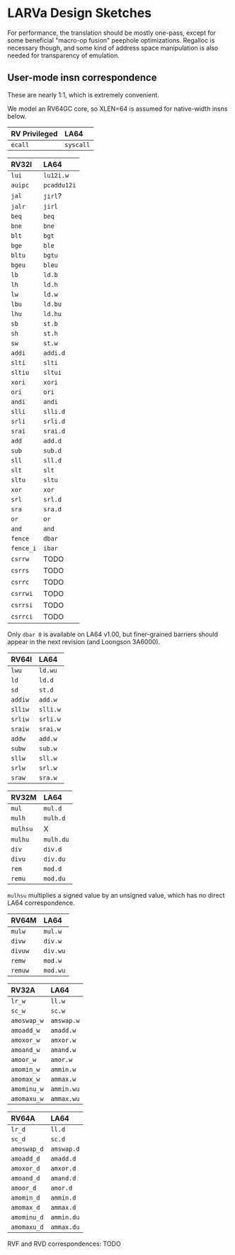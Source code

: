 # LARVa Design Sketches

For performance, the translation should be mostly one-pass, except for some
beneficial "macro-op fusion" peephole optimizations. Regalloc is necessary
though, and some kind of address space manipulation is also needed for
transparency of emulation.

## User-mode insn correspondence

These are nearly 1:1, which is extremely convenient.

We model an RV64GC core, so XLEN=64 is assumed for native-width insns below.

|RV Privileged|LA64|
|:------------|:---|
|`ecall`|`syscall`|

|RV32I|LA64|
|:----|:---|
|`lui`|`lu12i.w`|
|`auipc`|`pcaddu12i`|
|`jal`|`jirl`?|
|`jalr`|`jirl`|
|`beq`|`beq`|
|`bne`|`bne`|
|`blt`|`bgt`|
|`bge`|`ble`|
|`bltu`|`bgtu`|
|`bgeu`|`bleu`|
|`lb`|`ld.b`|
|`lh`|`ld.h`|
|`lw`|`ld.w`|
|`lbu`|`ld.bu`|
|`lhu`|`ld.hu`|
|`sb`|`st.b`|
|`sh`|`st.h`|
|`sw`|`st.w`|
|`addi`|`addi.d`|
|`slti`|`slti`|
|`sltiu`|`sltui`|
|`xori`|`xori`|
|`ori`|`ori`|
|`andi`|`andi`|
|`slli`|`slli.d`|
|`srli`|`srli.d`|
|`srai`|`srai.d`|
|`add`|`add.d`|
|`sub`|`sub.d`|
|`sll`|`sll.d`|
|`slt`|`slt`|
|`sltu`|`sltu`|
|`xor`|`xor`|
|`srl`|`srl.d`|
|`sra`|`sra.d`|
|`or`|`or`|
|`and`|`and`|
|`fence`|`dbar`|
|`fence_i`|`ibar`|
|`csrrw`|TODO|
|`csrrs`|TODO|
|`csrrc`|TODO|
|`csrrwi`|TODO|
|`csrrsi`|TODO|
|`csrrci`|TODO|

Only `dbar 0` is available on LA64 v1.00, but finer-grained barriers should
appear in the next revision (and Loongson 3A6000).

|RV64I|LA64|
|:----|:---|
|`lwu`|`ld.wu`|
|`ld`|`ld.d`|
|`sd`|`st.d`|
|`addiw`|`add.w`|
|`slliw`|`slli.w`|
|`srliw`|`srli.w`|
|`sraiw`|`srai.w`|
|`addw`|`add.w`|
|`subw`|`sub.w`|
|`sllw`|`sll.w`|
|`srlw`|`srl.w`|
|`sraw`|`sra.w`|

|RV32M|LA64|
|:----|:---|
|`mul`|`mul.d`|
|`mulh`|`mulh.d`|
|`mulhsu`|X|
|`mulhu`|`mulh.du`|
|`div`|`div.d`|
|`divu`|`div.du`|
|`rem`|`mod.d`|
|`remu`|`mod.du`|

`mulhsu` multiplies a signed value by an unsigned value, which has no direct
LA64 correspondence.

|RV64M|LA64|
|:----|:---|
|`mulw`|`mul.w`|
|`divw`|`div.w`|
|`divuw`|`div.wu`|
|`remw`|`mod.w`|
|`remuw`|`mod.wu`|

|RV32A|LA64|
|:----|:---|
|`lr_w`|`ll.w`|
|`sc_w`|`sc.w`|
|`amoswap_w`|`amswap.w`|
|`amoadd_w`|`amadd.w`|
|`amoxor_w`|`amxor.w`|
|`amoand_w`|`amand.w`|
|`amoor_w`|`amor.w`|
|`amomin_w`|`ammin.w`|
|`amomax_w`|`ammax.w`|
|`amominu_w`|`ammin.wu`|
|`amomaxu_w`|`ammax.wu`|

|RV64A|LA64|
|:----|:---|
|`lr_d`|`ll.d`|
|`sc_d`|`sc.d`|
|`amoswap_d`|`amswap.d`|
|`amoadd_d`|`amadd.d`|
|`amoxor_d`|`amxor.d`|
|`amoand_d`|`amand.d`|
|`amoor_d`|`amor.d`|
|`amomin_d`|`ammin.d`|
|`amomax_d`|`ammax.d`|
|`amominu_d`|`ammin.du`|
|`amomaxu_d`|`ammax.du`|

RVF and RVD correspondences: TODO
